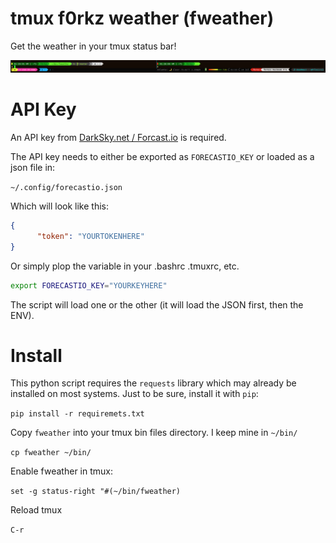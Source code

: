 # tmux f0rkz weather (fweather)

Get the weather in your tmux status bar!

![Screenshot](screenshot.png)

# API Key
An API key from [DarkSky.net / Forcast.io](https://darksky.net/) is required.

The API key needs to either be exported as `FORECASTIO_KEY` or loaded as a json file in:

`~/.config/forecastio.json`

Which will look like this:
```json
{
      "token": "YOURTOKENHERE"
}
```

Or simply plop the variable in your .bashrc .tmuxrc, etc.

```bash
export FORECASTIO_KEY="YOURKEYHERE"
```

The script will load one or the other (it will load the JSON first, then the ENV).

# Install

This python script requires the `requests` library which may already be installed on most systems.
Just to be sure, install it with `pip`:

`pip install -r requiremets.txt`

Copy `fweather` into your tmux bin files directory. I keep mine in `~/bin/`

`cp fweather ~/bin/`

Enable fweather in tmux:

`set -g status-right "#(~/bin/fweather)`

Reload tmux

`C-r`
